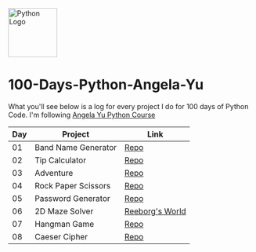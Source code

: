 <img src="https://upload.wikimedia.org/wikipedia/commons/thumb/c/c3/Python-logo-notext.svg/1869px-Python-logo-notext.svg.png" alt="Python Logo" width="100" height="100">


# 100-Days-Python-Angela-Yu
What you'll see below is a log for every project I do for 100 days of Python Code. I'm following
[Angela Yu Python Course](https://www.udemy.com/course/100-days-of-code/)



| Day       | Project     | Link                  |
|------------|------------|------------------------------|
| 01 | Band Name Generator   | [Repo](https://github.com/Swaroop008/100-Days-Python-Angela-Yu/blob/master/Day%201/band_name_generator.py)        |
| 02 | Tip Calculator |       [Repo](https://github.com/Swaroop008/100-Days-Python-Angela-Yu/tree/master/Day%202/tip_calculator.py)        |
| 03 | Adventure |     [Repo](https://github.com/Swaroop008/100-Days-Python-Angela-Yu/tree/master/Day%203/ascii.py)     |
| 04 | Rock Paper Scissors |     [Repo](https://github.com/Swaroop008/100-Days-Python-Angela-Yu/blob/master/Day%204/rock_paper_scissors.py)     |
| 05 | Password Generator |     [Repo](https://github.com/Swaroop008/100-Days-Python-Angela-Yu/blob/master/Day%205/password_generator.py)
| 06 | 2D Maze Solver |   [Reeborg's World](https://reeborg.ca/reeborg.html?lang=en&mode=python&menu=worlds%2Fmenus%2Freeborg_intro_en.json&name=Maze&url=worlds%2Ftutorial_en%2Fmaze1.json) |
| 07 | Hangman Game |     [Repo](https://github.com/Swaroop008/100-Days-Python-Angela-Yu/blob/master/Day%207/main.py) |
| 08 | Caeser Cipher |     [Repo](https://github.com/Swaroop008/100-Days-Python-Angela-Yu/blob/master/Day%208/main.py) |
